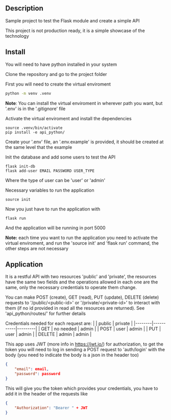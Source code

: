## Description
Sample project to test the Flask module and create a simple API

This project is not production ready, it is a simple showcase of the technology


## Install
You will need to have python installed in your system

Clone the repository and go to the project folder

First you will need to create the virtual enviroment
```bash
python -m venv .venv
```
__Note__: You can install the virtual enviroment in wherever path you want, but '.env' is in the '.gitignore' file

Activate the virtual enviroment and install the dependencies 
```
source .venv/bin/activate
pip install -e api_python/
```
Create your '.env' file, an '.env.example' is provided, it should be created at the same level that the example

Init the database and add some users to test the API
```
flask init-db
flask add-user EMAIL PASSWORD USER_TYPE
```
Where the type of user can be 'user' or 'admin'

Necessary variables to run the application
```
source init
```

Now you just have to run the application with
```
flask run
```
And the application will be running in port 5000

__Note:__ each time you want to run the application you need to activate the virtual enviroment, and run the 'source init' and 'flask run' command, the other steps are not necessary


## Application
It is a restful API with two resources 'public' and 'private', the resources have the same two fields and the operations allowed in each one are the same, only the necessary credentials to operate them change.

You can make POST (create), GET (read), PUT (update), DELETE (delete) requests to '/public/\<public-id>' or '/private/\<private-id>' to interact with them (if no id provided in read all the resources are returned). See 'api_python/routes/' for further details

Credentials needed for each request are:
|        | public    | private |
|--------|-----------|---------|
| GET    | no needed | admin   |
| POST   | user      | admin   |
| PUT    | user      | admin   |
| DELETE | admin     | admin   |


This app uses JWT (more info in https://jwt.io/) for authorization, to get the token you will need to log in sending a POST request to 'auth/login' with the body (you need to indicate the body is a json in the header too)
```json
{
	"email": email,
	"password": password
}
```
This will give you the token which provides your credentials, you have to add it in the header of the requests like
```json
{
	"Authorization": "Bearer " + JWT
}
```